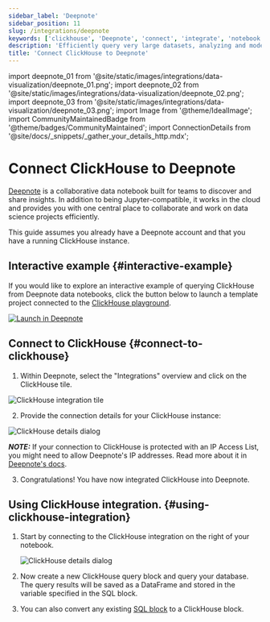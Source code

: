 ```yaml
---
sidebar_label: 'Deepnote'
sidebar_position: 11
slug: /integrations/deepnote
keywords: ['clickhouse', 'Deepnote', 'connect', 'integrate', 'notebook']
description: 'Efficiently query very large datasets, analyzing and modeling in the comfort of known notebook environment.'
title: 'Connect ClickHouse to Deepnote'
---
```


import deepnote_01 from '@site/static/images/integrations/data-visualization/deepnote_01.png';
import deepnote_02 from '@site/static/images/integrations/data-visualization/deepnote_02.png';
import deepnote_03 from '@site/static/images/integrations/data-visualization/deepnote_03.png';
import Image from '@theme/IdealImage';
import CommunityMaintainedBadge from '@theme/badges/CommunityMaintained';
import ConnectionDetails from '@site/docs/_snippets/_gather_your_details_http.mdx';

# Connect ClickHouse to Deepnote

<CommunityMaintainedBadge/>


<a href="https://www.deepnote.com/" target="_blank">Deepnote</a> is a collaborative data notebook built for teams to discover and share insights. In addition to being Jupyter-compatible, it works in the cloud and provides you with one central place to collaborate and work on data science projects efficiently.

This guide assumes you already have a Deepnote account and that you have a running ClickHouse instance.

## Interactive example \{#interactive-example}
If you would like to explore an interactive example of querying ClickHouse from Deepnote data notebooks, click the button below to  launch a template project connected to the [ClickHouse playground](../../getting-started/playground.md).

[<Image size="logo" img="https://deepnote.com/buttons/launch-in-deepnote.svg" alt="Launch in Deepnote" />](https://deepnote.com/launch?template=ClickHouse%20and%20Deepnote)

## Connect to ClickHouse \{#connect-to-clickhouse}

1. Within Deepnote, select the "Integrations" overview and click on the ClickHouse tile.

<Image size="lg" img={deepnote_01} alt="ClickHouse integration tile" border />

2. Provide the connection details for your ClickHouse instance:
<ConnectionDetails />

   <Image size="md" img={deepnote_02} alt="ClickHouse details dialog" border />

   **_NOTE:_** If your connection to ClickHouse is protected with an IP Access List, you might need to allow Deepnote's IP addresses. Read more about it in [Deepnote's docs](https://docs.deepnote.com/integrations/authorize-connections-from-deepnote-ip-addresses).

3. Congratulations! You have now integrated ClickHouse into Deepnote.

## Using ClickHouse integration. \{#using-clickhouse-integration}

1. Start by connecting to the ClickHouse integration on the right of your notebook.

   <Image size="lg" img={deepnote_03} alt="ClickHouse details dialog" border />

2. Now create a new ClickHouse query block and query your database. The query results will be saved as a DataFrame and stored in the variable specified in the SQL block.
3. You can also convert any existing [SQL block](https://docs.deepnote.com/features/sql-cells) to a ClickHouse block.
